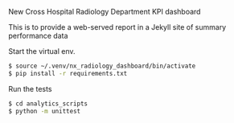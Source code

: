 New Cross Hospital Radiology Department KPI dashboard

This is to provide a web-served report in a Jekyll site of summary performance data

Start the virtual env.
```bash
$ source ~/.venv/nx_radiology_dashboard/bin/activate
$ pip install -r requirements.txt
```

Run the tests
```bash
$ cd analytics_scripts
$ python -m unittest
```
